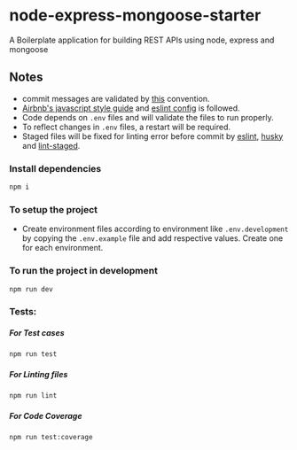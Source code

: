 # node-express-mongoose-starter

A Boilerplate application for building REST APIs using node, express and mongoose

## Notes

- commit messages are validated by [this](https://www.conventionalcommits.org) convention.
- [Airbnb's javascript style guide](https://github.com/airbnb/javascript) and [eslint config](https://www.npmjs.com/package/eslint-config-airbnb-base) is followed.
- Code depends on `.env` files and will validate the files to run properly.
- To reflect changes in `.env` files, a restart will be required.
- Staged files will be fixed for linting error before commit by [eslint](https://eslint.org/), [husky](https://www.npmjs.com/package/husky) and [lint-staged](https://www.npmjs.com/package/lint-staged).

### Install dependencies

```sh
npm i
```

### To setup the project

- Create environment files according to environment like `.env.development` by copying the `.env.example` file and add respective values. Create one for each environment.

### To run the project in development

```sh
npm run dev
```

### Tests:

##### For Test cases

```sh
npm run test
```

##### For Linting files

```sh
npm run lint
```

##### For Code Coverage

```sh
npm run test:coverage
```
